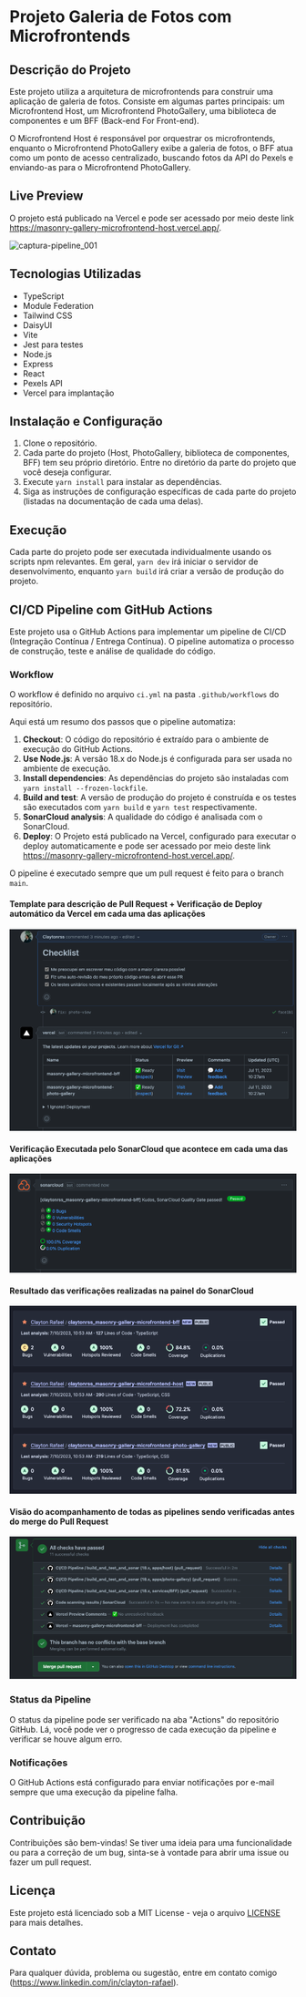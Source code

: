 # Projeto Galeria de Fotos com Microfrontends

## Descrição do Projeto

Este projeto utiliza a arquitetura de microfrontends para construir uma aplicação de galeria de fotos. Consiste em algumas partes principais: um Microfrontend Host, um Microfrontend PhotoGallery, uma biblioteca de componentes e um BFF (Back-end For Front-end).

O Microfrontend Host é responsável por orquestrar os microfrontends, enquanto o Microfrontend PhotoGallery exibe a galeria de fotos, o BFF atua como um ponto de acesso centralizado, buscando fotos da API do Pexels e enviando-as para o Microfrontend PhotoGallery.

## Live Preview

O projeto está publicado na Vercel e pode ser acessado por meio deste link <https://masonry-gallery-microfrontend-host.vercel.app/>.

![captura-pipeline_001](https://raw.githubusercontent.com/Claytonrss/masonry-gallery-microfrontend/master/assets/preview.gif)

## Tecnologias Utilizadas

- TypeScript
- Module Federation
- Tailwind CSS
- DaisyUI
- Vite
- Jest para testes
- Node.js
- Express
- React
- Pexels API
- Vercel para implantação

## Instalação e Configuração

1. Clone o repositório.
2. Cada parte do projeto (Host, PhotoGallery, biblioteca de componentes, BFF) tem seu próprio diretório. Entre no diretório da parte do projeto que você deseja configurar.
3. Execute `yarn install` para instalar as dependências.
4. Siga as instruções de configuração específicas de cada parte do projeto (listadas na documentação de cada uma delas).

## Execução

Cada parte do projeto pode ser executada individualmente usando os scripts npm relevantes. Em geral, `yarn dev` irá iniciar o servidor de desenvolvimento, enquanto `yarn build` irá criar a versão de produção do projeto.

## CI/CD Pipeline com GitHub Actions

Este projeto usa o GitHub Actions para implementar um pipeline de CI/CD (Integração Contínua / Entrega Contínua). O pipeline automatiza o processo de construção, teste e análise de qualidade do código.

### Workflow

O workflow é definido no arquivo `ci.yml` na pasta `.github/workflows` do repositório.

Aqui está um resumo dos passos que o pipeline automatiza:

1. **Checkout**: O código do repositório é extraído para o ambiente de execução do GitHub Actions.
2. **Use Node.js**: A versão 18.x do Node.js é configurada para ser usada no ambiente de execução.
3. **Install dependencies**: As dependências do projeto são instaladas com `yarn install --frozen-lockfile`.
4. **Build and test**: A versão de produção do projeto é construída e os testes são executados com `yarn build` e `yarn test` respectivamente.
5. **SonarCloud analysis**: A qualidade do código é analisada com o SonarCloud.
6. **Deploy**: O Projeto está publicado na Vercel, configurado para executar o deploy automaticamente e pode ser acessado por meio deste link <https://masonry-gallery-microfrontend-host.vercel.app/>.

O pipeline é executado sempre que um pull request é feito para o branch `main`.

#### Template para descrição de Pull Request + Verificação de Deploy automático da Vercel em cada uma das aplicações

![captura-pipeline_001](./assets/captura_pipeline_001.png "captura-pipeline_001.png")

#### Verificação Executada pelo SonarCloud que acontece em cada uma das aplicações

![captura-pipeline_002](./assets/captura_pipeline_002.png "captura-pipeline_002.png")

#### Resultado das verificações realizadas na painel do SonarCloud

![captura-pipeline_003](./assets/captura_pipeline_003.png "captura-pipeline_003.png")

#### Visão do acompanhamento de todas as pipelines sendo verificadas antes do merge do Pull Request

![captura-pipeline_004](./assets/captura_pipeline_004.png "captura-pipeline_004.png")

### Status da Pipeline

O status da pipeline pode ser verificado na aba "Actions" do repositório GitHub. Lá, você pode ver o progresso de cada execução da pipeline e verificar se houve algum erro.

### Notificações

O GitHub Actions está configurado para enviar notificações por e-mail sempre que uma execução da pipeline falha.

## Contribuição

Contribuições são bem-vindas! Se tiver uma ideia para uma funcionalidade ou para a correção de um bug, sinta-se à vontade para abrir uma issue ou fazer um pull request.

## Licença

Este projeto está licenciado sob a MIT License - veja o arquivo [LICENSE](LICENSE) para mais detalhes.

## Contato

Para qualquer dúvida, problema ou sugestão, entre em contato comigo (<https://www.linkedin.com/in/clayton-rafael>).

